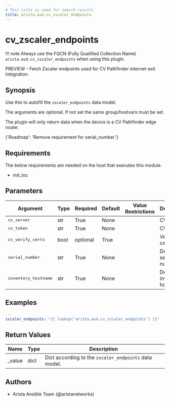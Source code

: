 ```yaml
---
# This title is used for search results
title: arista.avd.cv_zscaler_endpoints
---
```

<!--
  ~ Copyright (c) 2023-2024 Arista Networks, Inc.
  ~ Use of this source code is governed by the Apache License 2.0
  ~ that can be found in the LICENSE file.
  -->

# cv_zscaler_endpoints

!!! note
    Always use the FQCN (Fully Qualified Collection Name) `arista.avd.cv_zscaler_endpoints` when using this plugin.

PREVIEW - Fetch Zscaler endpoints used for CV Pathfinder internet-exit integration.

## Synopsis

Use this to autofill the `zscaler_endpoints` data model.

The arguments are optional. If not set the same group/hostvars must be set.

The plugin will only return data when the device is a CV Pathfinder edge router.

{&#39;Roadmap&#39;: &#39;Remove requirement for serial_number.&#39;}

## Requirements

The below requirements are needed on the host that executes this module.

- md_toc

## Parameters

| Argument | Type | Required | Default | Value Restrictions | Description |
| -------- | ---- | -------- | ------- | ------------------ | ----------- |
| <samp>cv_server</samp> | str | True | None |  | CV server. |
| <samp>cv_token</samp> | str | True | None |  | CV token. |
| <samp>cv_verify_certs</samp> | bool | optional | True |  | Verify SSL certificates. |
| <samp>serial_number</samp> | str | True | None |  | Device serial number. |
| <samp>inventory_hostname</samp> | str | True | None |  | Device inventory hostname. |

## Examples

```yaml
---
zscaler_endpoints: "{{ lookup('arista.avd.cv_zscaler_endpoints') }}"
```

## Return Values

| Name | Type | Description |
| ---- | ---- | ----------- |
| _value | dict | Dict according to the `zscaler_endpoints` data model. |

## Authors

- Arista Ansible Team (@aristanetworks)
